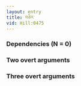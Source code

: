 ```yaml
---
layout: entry
title: བཅེར་
vid: Hill:0475
---
```

### Dependencies (N = 0)


### Two overt arguments


### Three overt arguments
